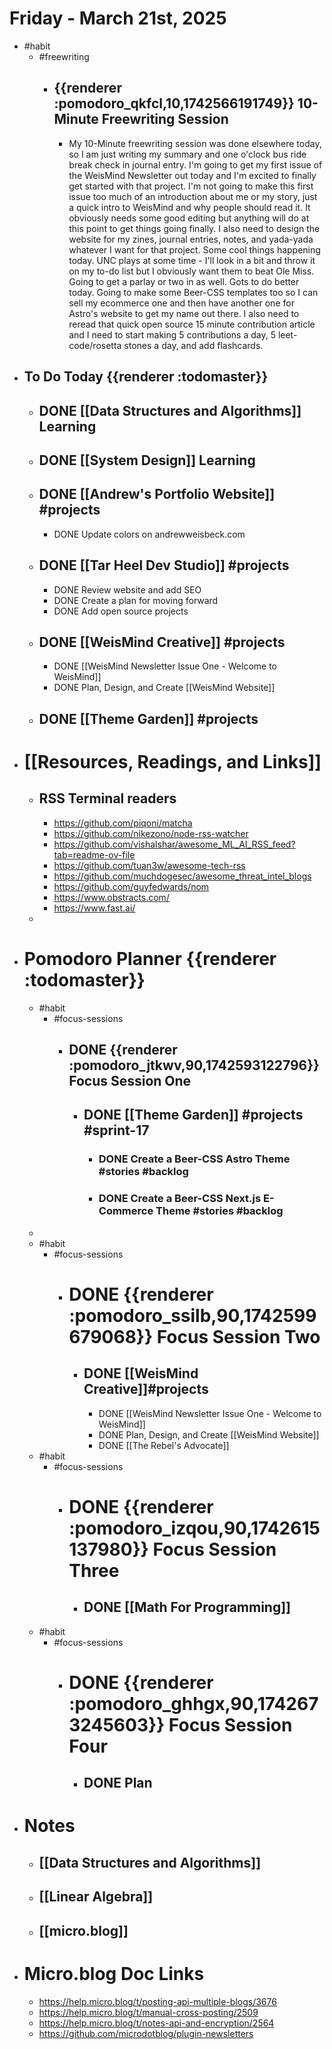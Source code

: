 # Friday - March 21st, 2025
- #habit
	- #freewriting
		- ## {{renderer :pomodoro_qkfcl,10,1742566191749}}  10-Minute Freewriting Session
			- My 10-Minute freewriting session was done elsewhere today, so I am just writing my summary and one o'clock bus ride break check in journal entry. I'm going to get my first issue of the WeisMind Newsletter out today and I'm excited to finally get started with that project. I'm not going to make this first issue too much of an introduction about me or my story, just a quick intro to WeisMind and why people should read it. It obviously needs some good editing but anything will do at this point to get things going finally. I also need to design the website for my zines, journal entries, notes, and yada-yada whatever I want for that project. Some cool things happening today. UNC plays at some time - I'll look in a bit and throw it on my to-do list but I obviously want them to beat Ole Miss. Going to get a parlay or two in as well. Gots to do better today. Going to make some Beer-CSS templates too so I can sell my ecommerce one and then have another one for Astro's website to get my name out there. I also need to reread that quick open source 15 minute contribution article and I need to start making 5 contributions a day, 5 leet-code/rosetta stones a day, and add flashcards.
- ## To Do Today {{renderer :todomaster}}
	- ## DONE [[Data Structures and Algorithms]] Learning
	- ## DONE [[System Design]] Learning
	- ## DONE [[Andrew's Portfolio Website]] #projects
		- DONE Update colors on andrewweisbeck.com
	- ## DONE [[Tar Heel Dev Studio]] #projects
		- DONE Review website and add SEO
		- DONE Create a plan for moving forward
		- DONE Add open source projects
	- ## DONE [[WeisMind Creative]] #projects
		- DONE [[WeisMind Newsletter Issue One - Welcome to WeisMind]]
		- DONE Plan, Design, and Create [[WeisMind Website]]
	- ## DONE [[Theme Garden]] #projects
- # [[Resources, Readings, and Links]]
	- ## RSS Terminal readers
		- https://github.com/piqoni/matcha
		- https://github.com/nikezono/node-rss-watcher
		- https://github.com/vishalshar/awesome_ML_AI_RSS_feed?tab=readme-ov-file
		- https://github.com/tuan3w/awesome-tech-rss
		- https://github.com/muchdogesec/awesome_threat_intel_blogs
		- https://github.com/guyfedwards/nom
		- https://www.obstracts.com/
		- https://www.fast.ai/
	-
- # Pomodoro Planner {{renderer :todomaster}}
	- #habit
		- #focus-sessions
			- ## DONE {{renderer :pomodoro_jtkwv,90,1742593122796}}  Focus Session One
				- ## DONE [[Theme Garden]] #projects #sprint-17
					- ### DONE Create a Beer-CSS Astro Theme #stories #backlog
					- ### DONE Create a Beer-CSS Next.js E-Commerce Theme #stories #backlog
	-
	- #habit
		- #focus-sessions
			- # DONE {{renderer :pomodoro_ssilb,90,1742599679068}} Focus Session Two
				- ## DONE [[WeisMind Creative]]#projects
					- DONE [[WeisMind Newsletter Issue One - Welcome to WeisMind]]
					- DONE Plan, Design, and Create [[WeisMind Website]]
					- DONE [[The Rebel's Advocate]]
	- #habit
		- #focus-sessions
			- # DONE {{renderer :pomodoro_izqou,90,1742615137980}} Focus Session Three
				- ## DONE [[Math For Programming]]
	- #habit
		- #focus-sessions
			- # DONE {{renderer :pomodoro_ghhgx,90,1742673245603}} Focus Session Four
				- ## DONE Plan
- # Notes
	- ## [[Data Structures and Algorithms]]
	- ## [[Linear Algebra]]
	- ## [[micro.blog]]
- # Micro.blog Doc Links
	- https://help.micro.blog/t/posting-api-multiple-blogs/3676
	- https://help.micro.blog/t/manual-cross-posting/2509
	- https://help.micro.blog/t/notes-api-and-encryption/2564
	- https://github.com/microdotblog/plugin-newsletters